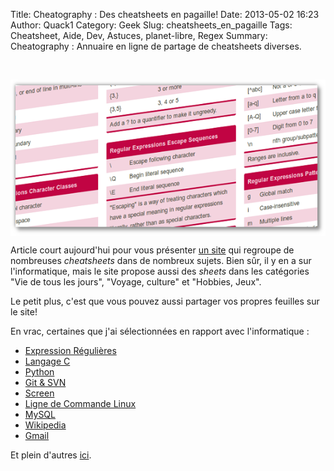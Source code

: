 Title: Cheatography : Des cheatsheets en pagaille!
Date: 2013-05-02 16:23
Author: Quack1
Category: Geek
Slug: cheatsheets_en_pagaille
Tags: Cheatsheet, Aide, Dev, Astuces, planet-libre, Regex
Summary: Cheatography : Annuaire en ligne de partage de cheatsheets diverses.

&nbsp;
<div align=center><img src="upload/cheatography.png" width="600" height="250" align=center /></div>

Article court aujourd'hui pour vous présenter [un site](http://www.cheatography.com/ "Cheatography") qui regroupe de nombreuses _cheatsheets_ dans de nombreux sujets. Bien sûr, il y en a sur l'informatique, mais le site propose aussi des _sheets_ dans les catégories "Vie de tous les jours", "Voyage, culture" et "Hobbies, Jeux".

Le petit plus, c'est que vous pouvez aussi partager vos propres feuilles sur le site!

En vrac, certaines que j'ai sélectionnées en rapport avec l'informatique : 

- [Expression Régulières](http://www.cheatography.com/davechild/cheat-sheets/regular-expressions/ "Cheatography - Regex")
- [Langage C](http://www.cheatography.com/pmg/cheat-sheets/c/ "Cheatography - Langage C")
- [Python](http://www.cheatography.com/davechild/cheat-sheets/python/ "Cheatography - Python")
- [Git & SVN](http://www.cheatography.com/ezk/cheat-sheets/git-svn-for-beginners/ "Cheatography - Git & SVN")
- [Screen](http://www.cheatography.com/gissehel/cheat-sheets/screen/ "Cheatography - Screen")
- [Ligne de Commande Linux](http://www.cheatography.com/davechild/cheat-sheets/linux-command-line/ "Cheatography - Linux")
- [MySQL](http://www.cheatography.com/davechild/cheat-sheets/mysql/ "Cheatography - MySQL")
- [Wikipedia](http://www.cheatography.com/davechild/cheat-sheets/wikipedia/ "Cheatography - Wikipedia")
- [Gmail](http://www.cheatography.com/fredv/cheat-sheets/gmail-cheat-sheet/ "Cheatography - GMail")

Et plein d'autres [ici](http://www.cheatography.com/office-business-and-technology/ "Cheatography - Informatique").
